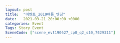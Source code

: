 ```yaml
---
layout: post
title:  "이벤트_2019여름_엔딩"
date:   2021-03-21 20:00:00 +0000
categories: Event
Tags: Story Event
SceneCode: ["scene_evt190627_cp0_q2_s10,7429311"]
---
```

